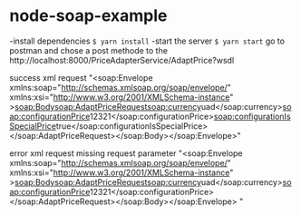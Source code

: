 # node-soap-example
 -install dependencies 
 `$ yarn install`
-start the server 
`$ yarn start`
go to postman and chose a post methode to the  http://localhost:8000/PriceAdapterService/AdaptPrice?wsdl

success xml request 
"<?xml version="1.0" encoding="utf-8"?><soap:Envelope xmlns:soap="http://schemas.xmlsoap.org/soap/envelope/" xmlns:xsi="http://www.w3.org/2001/XMLSchema-instance" ><soap:Body><soap:AdaptPriceRequest><soap:currency>uad</soap:currency><soap:configurationPrice>12321</soap:configurationPrice><soap:configurationIsSpecialPrice>true</soap:configurationIsSpecialPrice></soap:AdaptPriceRequest></soap:Body></soap:Envelope>"

error xml request missing request parameter 
"<?xml version="1.0" encoding="utf-8"?><soap:Envelope xmlns:soap="http://schemas.xmlsoap.org/soap/envelope/" xmlns:xsi="http://www.w3.org/2001/XMLSchema-instance" ><soap:Body><soap:AdaptPriceRequest><soap:currency>uad</soap:currency><soap:configurationPrice>12321</soap:configurationPrice></soap:AdaptPriceRequest></soap:Body></soap:Envelope>
"
 


